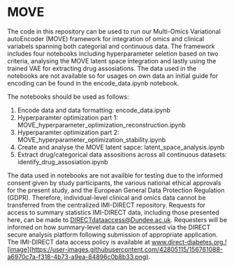 # MOVE

The code in this repository can be used to run our Multi-Omics Variational autoEncoder (MOVE) framework for integration of omics and clinical variabels spanning both categorial and continuous data. The framework includes four notebooks including hyperparameter seletion based on two criteria, analysing the MOVE latent space integration and lastly using the trained VAE for extracting drug assosiations. The data used in the notebooks are not available so for usages on own data an initial guide for encoding can be found in the encode_data.ipynb notebook.

The notebooks should be used as follows:
1. Encode data and data formatting: encode_data.ipynb
2. Hyperparamter optimization part 1: MOVE_hyperparameter_optimization_reconstruction.ipynb
3. Hyperparamter optimization part 2: MOVE_hyperparameter_optimization_stability.ipynb
4. Create and analyse the MOVE latent sapce: latent_space_analysis.ipynb
5. Extract drug/categorical data assositions across all continuous datasets: identify_drug_assosiation.ipynb

The data used in notebooks are not availble for testing due to the informed consent given by study participants, the various national ethical approvals for the present study, and the European General Data Protection Regulation (GDPR). Therefore, individual-level clinical and omics data cannot be transferred from the centralized IMI-DIRECT repository. Requests for access to summary statistics IMI-DIRECT data, including those presented here, can be made to DIRECTdataaccess@Dundee.ac.uk. Requesters will be informed on how summary-level data can be accessed via the DIRECT secure analysis platform following submission of appropriate application. The IMI-DIRECT data access policy is available at www.direct-diabetes.org.![image](https://user-images.githubusercontent.com/42805115/156761088-a6970c7a-f318-4b73-a9ea-84896c0b8b33.png).
